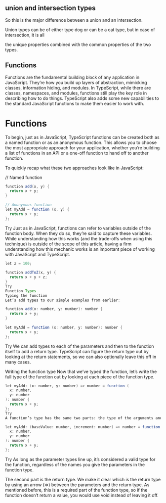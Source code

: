 

## union and intersection types

So this is the major difference between a union and an intersection.

Union types can be of either type dog or can be a cat type, but in case of intersection, it is all

the unique properties combined with the common properties of the two types.
## Functions

Functions are the fundamental building block of any application in JavaScript. They’re how you build up layers of abstraction, mimicking classes, information hiding, and modules. In TypeScript, while there are classes, namespaces, and modules, functions still play the key role in describing how to do things. TypeScript also adds some new capabilities to the standard JavaScript functions to make them easier to work with.

# Functions
To begin, just as in JavaScript, TypeScript functions can be created both as a named function or as an anonymous function. This allows you to choose the most appropriate approach for your application, whether you’re building a list of functions in an API or a one-off function to hand off to another function.

To quickly recap what these two approaches look like in JavaScript:

// Named function
```java
function add(x, y) {
  return x + y;
}
 
// Anonymous function
let myAdd = function (x, y) {
  return x + y;
};
```

Try
Just as in JavaScript, functions can refer to variables outside of the function body. When they do so, they’re said to capture these variables. While understanding how this works (and the trade-offs when using this technique) is outside of the scope of this article, having a firm understanding how this mechanic works is an important piece of working with JavaScript and TypeScript.

```java
let z = 100;
 
function addToZ(x, y) {
  return x + y + z;
}
Try
Function Types
Typing the function
Let’s add types to our simple examples from earlier:

function add(x: number, y: number): number {
  return x + y;
}
 
let myAdd = function (x: number, y: number): number {
  return x + y;
};
```
Try
We can add types to each of the parameters and then to the function itself to add a return type. TypeScript can figure the return type out by looking at the return statements, so we can also optionally leave this off in many cases.

Writing the function type
Now that we’ve typed the function, let’s write the full type of the function out by looking at each piece of the function type.

```java
let myAdd: (x: number, y: number) => number = function (
  x: number,
  y: number
): number {
  return x + y;
};
Try
A function’s type has the same two parts: the type of the arguments and the return type. When writing out the whole function type, both parts are required. We write out the parameter types just like a parameter list, giving each parameter a name and a type. This name is just to help with readability. We could have instead written:

let myAdd: (baseValue: number, increment: number) => number = function (
  x: number,
  y: number
): number {
  return x + y;
};
```
Try
As long as the parameter types line up, it’s considered a valid type for the function, regardless of the names you give the parameters in the function type.

The second part is the return type. We make it clear which is the return type by using an arrow (=>) between the parameters and the return type. As mentioned before, this is a required part of the function type, so if the function doesn’t return a value, you would use void instead of leaving it off.